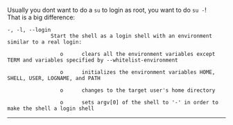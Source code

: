 Usually you dont want to do a `su` to login as root, you want to do `su -`!\
That is a big difference:
```
-, -l, --login
              Start the shell as a login shell with an environment similar to a real login:

                 o      clears all the environment variables except TERM and variables specified by --whitelist-environment

                 o      initializes the environment variables HOME, SHELL, USER, LOGNAME, and PATH

                 o      changes to the target user's home directory

                 o      sets argv[0] of the shell to '-' in order to make the shell a login shell
```
***
